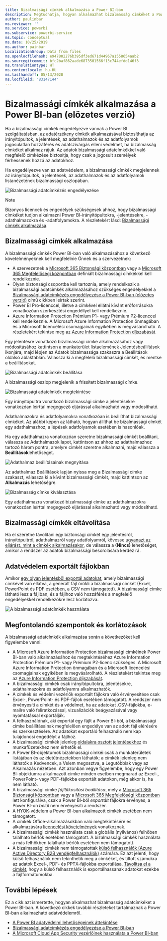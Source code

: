 ```yaml
---
title: Bizalmassági címkék alkalmazása a Power BI-ban
description: Megtudhatja, hogyan alkalmazhat bizalmasság címkéket a Power BI-ban
author: paulinbar
ms.reviewer: ''
ms.service: powerbi
ms.subservice: powerbi-service
ms.topic: conceptual
ms.date: 10/25/2019
ms.author: painbar
LocalizationGroup: Data from files
ms.openlocfilehash: e947802276b395df3ed671d44967a1558654aab2
ms.sourcegitcommit: bfc2baf862aade6873501566f13c744efdd146f3
ms.translationtype: HT
ms.contentlocale: hu-HU
ms.lasthandoff: 05/13/2020
ms.locfileid: "83147144"
---
```

# <a name="apply-data-sensitivity-labels-in-power-bi-preview"></a>Bizalmassági címkék alkalmazása a Power BI-ban (előzetes verzió)

Ha a bizalmassági címkék engedélyezve vannak a Power BI szolgáltatásban, az adatérzékeny címkék alkalmazásával biztosíthatja az irányítópultok, a jelentések, az adathalmazok és az adatfolyamok jogosulatlan hozzáférés és adatszivárgás elleni védelmet, ha bizalmasság címkéket alkalmaz rájuk. Az adatok bizalmassági adatcímkékkel való megfelelő címkézése biztosítja, hogy csak a jogosult személyek férhessenek hozzá az adatokhoz.

Ha engedélyezve van az adatvédelem, a bizalmassági címkék megjelennek az irányítópultok, a jelentések, az adathalmazok és az adatfolyamok listanézetének bizalmassági oszlopában.

![Bizalmassági adatcímkézés engedélyezése](media/service-security-apply-data-sensitivity-labels/apply-data-sensitivity-labels-01.png)

> [!NOTE]
> Bizonyos licencek és engedélyek szükségesek ahhoz, hogy bizalmassági címkéket tudjon alkalmazni Power BI-irányítópultokra, -jelentésekre, -adathalmazokra és -adatfolyamokra. A részletekért lásd: [Bizalmassági címkék alkalmazása](#applying-sensitivity-labels).

## <a name="applying-sensitivity-labels"></a>Bizalmassági címkék alkalmazása

A bizalmassági címkék Power BI-ban való alkalmazásához a következő követelményeknek kell megfelelnie Önnek és a szervezetnek:

* A szervezetnek a [Microsoft 365 Biztonsági központban](https://security.microsoft.com/) vagy a [Microsoft 365 Megfelelőségi központban](https://compliance.microsoft.com/) definiált bizalmassági címkékkel kell rendelkeznie.
* Olyan biztonsági csoportba kell tartoznia, amely rendelkezik a bizalmassági adatcímkék alkalmazásához szükséges engedélyekkel a [Bizalmassági adatcímkézés engedélyezése a Power BI-ban (előzetes verzió)](../admin/service-security-enable-data-sensitivity-labels.md#enable-data-sensitivity-labels) című cikkben leírtak szerint.
* Power BI Pro-licenccel, illetve a címkével ellátni kívánt erőforrásokra vonatkozóan szerkesztési engedéllyel kell rendelkeznie. 
* Azure Information Protection Prémium P1- vagy Prémium P2-licenccel kell rendelkeznie. A Microsoft Azure Information Protection önmagában és a Microsoft licencelési csomagjainak egyikében is megvásárolható. A részletekért tekintse meg az [Azure Information Protection díjszabását](https://azure.microsoft.com/pricing/details/information-protection/).

Egy jelentésre vonatkozó bizalmassági címke alkalmazásához vagy módosításához kattintson a munkaterület listaelemének Jelentésbeállítások ikonjára, majd lépjen az Adatok bizalmassága szakaszra a Beállítások oldalsó ablaktáblán. Válassza ki a megfelelő bizalmassági címkét, és mentse a beállításokat.

![Bizalmassági adatcímkék beállítása](media/service-security-apply-data-sensitivity-labels/apply-data-sensitivity-labels-02.png)

A bizalmassági oszlop megjelenik a frissített bizalmassági címke. 

![Bizalmassági adatcímkék megtekintése](media/service-security-apply-data-sensitivity-labels/apply-data-sensitivity-labels-03.png)

Egy irányítópultra vonatkozó bizalmassági címke a jelentésekre vonatkozóan leírttal megegyező eljárással alkalmazható vagy módosítható. 

Adathalmazokra és adatfolyamokra vonatkozóan is beállíthat bizalmassági címkéket. Az alábbi képen az látható, hogyan állíthat be bizalmassági címkét egy adathalmazhoz; a lépések adatfolyamok esetében is hasonlóak.

Ha egy adathalmazra vonatkozóan szeretne bizalmassági címkét beállítani, válassza az Adathalmazok lapot, kattintson az ahhoz az adathalmazhoz tartozó három pontra, amelyre címkét szeretne alkalmazni, majd válassza a **Beállítások**lehetőséget.

![Adathalmaz beállításainak megnyitása](media/service-security-apply-data-sensitivity-labels/apply-data-sensitivity-labels-05.png)

Az adathalmaz Beállítások lapján nyissa meg a Bizalmassági címke szakaszt, válassza ki a kívánt bizalmassági címkét, majd kattintson az **Alkalmazás** lehetőségre.

![Bizalmasság címke kiválasztása](media/service-security-apply-data-sensitivity-labels/apply-data-sensitivity-labels-06.png)

Egy adathalmazra vonatkozó bizalmassági címke az adathalmazokra vonatkozóan leírttal megegyező eljárással alkalmazható vagy módosítható.

## <a name="removing-sensitivity-labels"></a>Bizalmassági címkék eltávolítása
Ha el szeretne távolítani egy biztonsági címkét egy jelentésről, irányítópultról, adathalmazról vagy adatfolyamról, kövesse [ugyanazt az eljárást, mint a címkék alkalmazásakor](#applying-sensitivity-labels), de válassza a **(Nincs)** lehetőséget, amikor a rendszer az adatok bizalmassági besorolására kérdez rá. 

## <a name="data-protection-in-exported-files"></a>Adatvédelem exportált fájlokban

Amikor [egy olyan jelentésből exportál adatokat](https://docs.microsoft.com/power-bi/consumer/end-user-export), amely bizalmassági címkével van ellátva, a generált fájl örökli a bizalmassági címkét (Excel, PowerPoint és PDF esetében, a CSV nem támogatott). A bizalmassági címke látható lesz a fájlban, és a fájlhoz való hozzáférés a megfelelő engedélyekkel rendelkezőkre lesz korlátozva.

![A bizalmassági adatcímkék használata](media/service-security-apply-data-sensitivity-labels/apply-data-sensitivity-labels-04b.png)

## <a name="considerations-and-limitations"></a>Megfontolandó szempontok és korlátozások

A bizalmassági adatcímkék alkalmazása során a következőket kell figyelembe venni:

* A Microsoft Azure Information Protection bizalmassági címkéinek Power BI-ban való alkalmazásához és megtekintéséhez Azure Information Protection Prémium P1- vagy Prémium P2-licenc szükséges. A Microsoft Azure Information Protection önmagában és a Microsoft licencelési csomagjainak egyikében is megvásárolható. A részletekért tekintse meg az [Azure Information Protection díjszabását](https://azure.microsoft.com/pricing/details/information-protection/).
* A bizalmassági címkék csak irányítópultokra, jelentésekre, adathalmazokra és adatfolyamra alkalmazhatók.
* A címkék és védelmi vezérlők exportált fájlokra való érvényesítése csak Excel-, PowerPoint- és PDF-fájlok esetében támogatott. A rendszer nem érvényesíti a címkét és a védelmet, ha az adatokat .CSV-fájlokba, e-mailre való feliratkozással, vizualizációk beágyazásával vagy nyomtatással exportálják.
* A felhasználónak, aki exportál egy fájlt a Power BI-ból, a bizalmassági címke beállításainak megfelelően engedélye van az adott fájl elérésére és szerkesztésére. Az adatokat exportáló felhasználó nem kap tulajdonosi engedélyt a fájlhoz. 
* A bizalmassági címkék jelenleg [oldalakra osztott jelentésekhez]( https://docs.microsoft.com/power-bi/paginated-reports-report-builder-power-bi) és munkafüzetekhez nem érhetők el. 
* A Power BI-objektumok bizalmassági címkéi csak a munkaterületek listájában és az életútnézetekben láthatók; a címkék jelenleg nem láthatók a Kedvencek, a Velem megosztva, a Legutóbbiak vagy az Alkalmazás nézetben. Azt azonban vegye figyelembe, hogy egy Power BI-objektumra alkalmazott címke minden esetben megmarad az Excel-, PowerPoint- vagy PDF-fájlokba exportált adatokon, még akkor is, ha nem látható.
* A bizalmassági címke *fájltitkosítási beállítása*, mely a [Microsoft 365 Biztonsági központban](https://security.microsoft.com/) vagy a [Microsoft 365 Megfelelőségi központban](https://compliance.microsoft.com/) lett konfigurálva, csak a Power BI-ból *exportált* fájlokra érvényes; a Power BI-on *belül* nem érvényesíti a rendszer.
* A [HYOK-védelem](https://docs.microsoft.com/azure/information-protection/configure-adrms-restrictions) a Power BI-ban alkalmazott címkék esetében nem támogatott.
* A címkék Office-alkalmazásokban való megtekintésére és alkalmazására [licencelési követelmények](https://docs.microsoft.com/microsoft-365/compliance/get-started-with-sensitivity-labels#subscription-and-licensing-requirements-for-sensitivity-labels) vonatkoznak.
* A bizalmassági címkék használata csak a globális (nyilvános) felhőben található bérlők esetében támogatott. A bizalmassági címkék használata a más felhőkben található bérlők esetében nem támogatott.
* A bizalmassági címkék nem támogatottak [külső felhasználók (Azure Active Directory B2B vendégfelhasználók)](../admin/service-admin-azure-ad-b2b.md) számára. Ez azt jelenti, hogy külső felhasználók nem tekinthetik meg a címkéket, és tiltott számukra az adatok Excel-, PDF- és PPTX-fájlokba exportálása. [Távolítsa el a címkét](#removing-sensitivity-labels), hogy a külső felhasználók is exportálhassanak adatokat ezekbe a fájlformátumokba.

## <a name="next-steps"></a>További lépések

Ez a cikk azt ismertette, hogyan alkalmazhat bizalmasság adatcímkéket a Power BI-ban. A következő cikkek további részleteket tartalmaznak a Power BI-ban alkalmazható adatvédelemről. 

* [A Power BI adatvédelmi lehetőségeinek áttekintése](../admin/service-security-data-protection-overview.md)
* [Bizalmassági adatcímkézés engedélyezése a Power BI-ban](../admin/service-security-enable-data-sensitivity-labels.md)
* [A Microsoft Cloud App Security vezérlőinek használata a Power BI-ban](../admin/service-security-using-microsoft-cloud-app-security-controls.md)